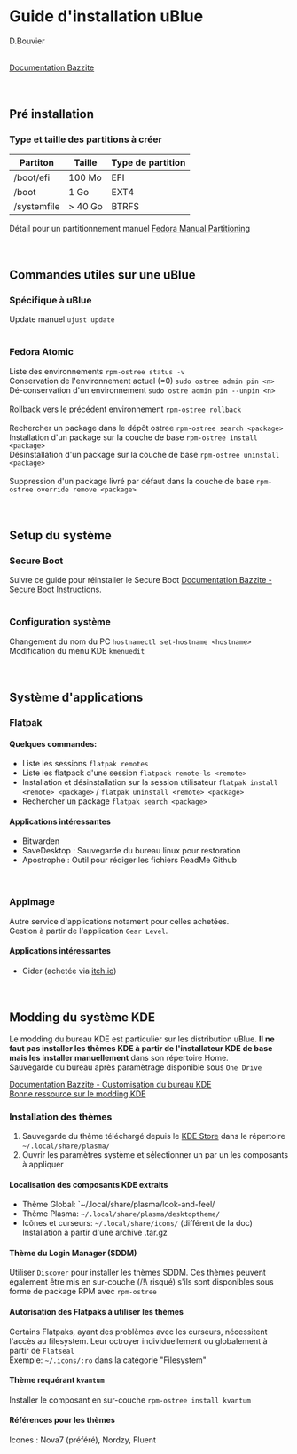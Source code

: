 # Guide d'installation uBlue

D.Bouvier  
<br>

[Documentation Bazzite](https://docs.bazzite.gg)  
<br><br>

## Pré installation

### Type et taille des partitions à créer

|  Partiton          |    Taille          | Type de partition  |
|--------------------|--------------------|--------------------|
|  /boot/efi         |         100 Mo     |        EFI         |
|  /boot             |           1 Go     |        EXT4        |
|  /systemfile       |        > 40 Go     |       BTRFS        |

Détail pour un partitionnement manuel [Fedora Manual Partitioning](https://docs.fedoraproject.org/en-US/fedora-silverblue/installation/)  
<br><br>

## Commandes utiles sur une uBlue

### Spécifique à uBlue
Update manuel `ujust update`  
<br>

### Fedora Atomic
Liste des environnements `rpm-ostree status -v`  
Conservation de l'environnement actuel (<n>=0) `sudo ostree admin pin <n>`  
Dé-conservation d'un environnement `sudo ostre admin pin --unpin <n>`  
<br>
Rollback vers le précédent environnement `rpm-ostree rollback`  
<br>
Rechercher un package dans le dépôt ostree `rpm-ostree search <package>`  
Installation d'un package sur la couche de base `rpm-ostree install <package>`  
Désinstallation d'un package sur la couche de base `rpm-ostree uninstall <package>`  
<br>
Suppression d'un package livré par défaut dans la couche de base `rpm-ostree override remove <package>`  
<br><br>

## Setup du système

### Secure Boot
Suivre ce guide pour réinstaller le Secure Boot
[Documentation Bazzite - Secure Boot Instructions](https://docs.bazzite.gg/General/Installation_Guide/secure_boot/#method-b-after-installation-method).  
<br>

### Configuration système
Changement du nom du PC `hostnamectl set-hostname <hostname>`  
Modification du menu KDE `kmenuedit`  
<br><br>

## Système d'applications

### Flatpak

#### Quelques commandes:  
- Liste les sessions `flatpak remotes`  
- Liste les flatpack d'une session `flatpack remote-ls <remote>`  
- Installation et désinstallation sur la session utilisateur `flatpak install <remote> <package>` / `flatpak uninstall <remote> <package>`  
- Rechercher un package `flatpak search <package>`  

#### Applications intéressantes  
- Bitwarden  
- SaveDesktop : Sauvegarde du bureau linux pour restoration  
- Apostrophe : Outil pour rédiger les fichiers ReadMe Github  
<br><br>

### AppImage
Autre service d'applications notament pour celles achetées.  
Gestion à partir de l'application `Gear Level`.  

#### Applications intéressantes  
- Cider (achetée via [itch.io](https://itch.io))  
<br><br>

## Modding du système KDE
Le modding du bureau KDE est particulier sur les distribution uBlue. **Il ne faut pas installer les thèmes KDE à partir de l'installateur KDE de base mais les installer manuellement** dans son répertoire Home.  
Sauvegarde du bureau après paramètrage disponible sous `One Drive`  

[Documentation Bazzite - Customisation du bureau KDE](https://docs.bazzite.gg/General/Desktop_Environment_Tweaks/)  
[Bonne ressource sur le modding KDE](https://itsfoss.com/properly-theme-kde-plasma/)


### Installation des thèmes
1. Sauvegarde du thème téléchargé depuis le [KDE Store](https://store.kde.org/browse/) dans le répertoire `~/.local/share/plasma/`  
2. Ouvrir les paramètres système et sélectionner un par un les composants à appliquer  

#### Localisation des composants KDE extraits
- Thème Global: `~/.local/share/plasma/look-and-feel/  
- Thème Plasma: `~/.local/share/plasma/desktoptheme/`  
- Icônes et curseurs: `~/.local/share/icons/` (différent de la doc)  
Installation à partir d'une archive .tar.gz

#### Thème du Login Manager (SDDM)
Utiliser `Discover` pour installer les thèmes SDDM.
Ces thèmes peuvent également être mis en sur-couche (/!\ risqué) s'ils sont disponibles sous forme de package RPM avec `rpm-ostree`  

#### Autorisation des Flatpaks à utiliser les thèmes
Certains Flatpaks, ayant des problèmes avec les curseurs, nécessitent l'accès au filesystem. Leur octroyer individuellement ou globalement à partir de `Flatseal`  
Exemple: `~/.icons/:ro` dans la catégorie "Filesystem"  

#### Thème requérant `kvantum`  
Installer le composant en sur-couche `rpm-ostree install kvantum`  

#### Références pour les thèmes
Icones : Nova7 (préféré), Nordzy, Fluent




